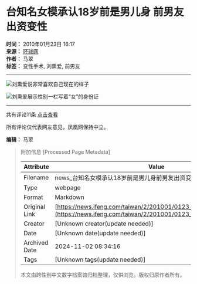 # 台知名女模承认18岁前是男儿身 前男友出资变性

**时间：** 2010年01月23日 16:17  
**来源：** [环球网](http://taiwan.huanqiu.com/ent/2010-01/697850.html)  
**作者：** 马翠  
**标签：** 变性手术, 刘熏爱, 前男友

---

![刘熏爱说非常喜欢自己现在的样子](http://img.ifeng.com/hres/201001/23/16/88f5e584940ebb6850bef0de1abd3d6c.jpg)

![刘熏爱展示性别一栏写着“女”的身份证](http://img.ifeng.com/hres/201001/23/16/e1789e1bade41679588a81c2c5680ee9.jpg)

---

共有评论11条  [点击查看](http://comment.ifeng.com/view.php?chId=352&docId=1522960&docName=%e5%8f%b0%e7%9f%a5%e5%90%8d%e5%a5%b3%e6%a8%a1%e6%89%bf%e8%ae%a418%e5%b2%81%e5%89%8d%e6%98%af%e7%94%b7%e5%84%bf%e8%ba%ab+%e5%89%8d%e7%94%b7%e5%8f%8b%e5%87%ba%e8%b5%84%e5%8f%98%e6%80%a7&docUrl=http%3a%2f%2fnews.ifeng.com%2ftaiwan%2f2%2f201001%2f0123_352_1522960.shtml)

所有评论仅代表网友意见，凤凰网保持中立。

**编辑：** 马翠

> 附加信息 [Processed Page Metadata]
>
> | Attribute       | Value                                  |
> |-----------------|----------------------------------------|
> | Filename        | news_台知名女模承认18岁前是男儿身前男友出资变性.md                             |
> | Type            | webpage                                 |
> | Format          | Markdown                               |
> | Original Link   | [https://news.ifeng.com/taiwan/2/201001/0123_352_1522960_1.shtml](https://news.ifeng.com/taiwan/2/201001/0123_352_1522960_1.shtml)                       |
> | Creator         | [Unknown creator(update needed)]                              |
> | Date            | [Unknown date(update needed)]                                 |
> | Archived Date   | 2024-11-02 08:34:16                             |
> | Tags            | [Unknown tags(update needed)]                                 |
>
> 本文由跨性别中文数字档案馆归档整理，仅供浏览。版权归原作者所有。
>